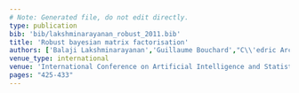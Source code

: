 ```yaml
---
# Note: Generated file, do not edit directly.
type: publication
bib: 'bib/lakshminarayanan_robust_2011.bib'
title: 'Robust bayesian matrix factorisation'
authors: ['Balaji Lakshminarayanan','Guillaume Bouchard',"C\\'edric Archambeau"]
venue_type: international
venue: 'International Conference on Artificial Intelligence and Statistics'
pages: "425-433"
---
```

